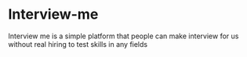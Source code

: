 # Interview-me
Interview me is a simple platform that people can make interview for us without real hiring to test skills in any fields
